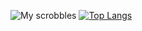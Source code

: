 ![My scrobbles](https://lastfm-recently-played.vercel.app/api?user=mdio_)
[![Top Langs](https://github-readme-stats.vercel.app/api/top-langs/?username=emid1-o&hide=html)](https://github.com/emid1-o/github-readme-stats)
